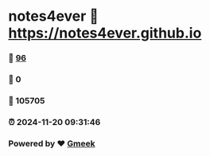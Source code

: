 # notes4ever :link: https://notes4ever.github.io 
### :page_facing_up: [96](https://notes4ever.github.io/tag.html) 
### :speech_balloon: 0 
### :hibiscus: 105705 
### :alarm_clock: 2024-11-20 09:31:46 
### Powered by :heart: [Gmeek](https://github.com/Meekdai/Gmeek)
